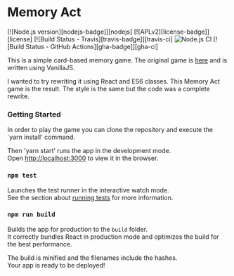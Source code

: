 # Memory Act

[![Node.js version][nodejs-badge]][nodejs]
[![APLv2][license-badge]][license]
[![Build Status - Travis][travis-badge]][travis-ci]
![Node.js CI](https://github.com/elusive/memory-act/workflows/Node.js%20CI/badge.svg)
[![Build Status - GitHub Actions][gha-badge]][gha-ci]

This is a simple card-based memory game. The original game is [here](https://pwa-memory-game.surge.sh/) and is written using VanillaJS.

I wanted to try rewriting it using React and ES6 classes. This Memory Act game is the result. The style is the same but the code was a
complete rewrite.

### Getting Started

In order to play the game you can clone the repository and execute the `yarn install' command.

Then 'yarn start' runs the app in the development mode.<br>
Open [http://localhost:3000](http://localhost:3000) to view it in the browser.

### `npm test`

Launches the test runner in the interactive watch mode.<br>
See the section about [running tests](https://facebook.github.io/create-react-app/docs/running-tests) for more information.

### `npm run build`

Builds the app for production to the `build` folder.<br>
It correctly bundles React in production mode and optimizes the build for the best performance.

The build is minified and the filenames include the hashes.<br>
Your app is ready to be deployed!
